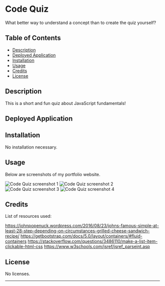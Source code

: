 # Code Quiz
What better way to understand a concept than to create the quiz yourself?

## Table of Contents

- [Description](#description)
- [Deployed Application](#deployed-application)
- [Installation](#installation)
- [Usage](#usage)
- [Credits](#credits)
- [License](#license)

## Description

This is a short and fun quiz about JavaScript fundamentals!

## Deployed Application



## Installation

No installation necessary.

## Usage

Below are screenshots of my portfolio website.

![Code Quiz screenshot 1](../challenge-4-code-quiz/assets/images/code_quiz_1.JPG)
![Code Quiz screenshot 2](../challenge-4-code-quiz/assets/images/code_quiz_2.JPG)
![Code Quiz screenshot 3](../challenge-4-code-quiz/assets/images/code_quiz_3.JPG)
![Code Quiz screenshot 4](../challenge-4-code-quiz/assets/images/code_quiz_4.JPG)

## Credits

List of resources used:

https://johnpopenuck.wordpress.com/2016/08/23/johns-famous-simple-at-least-28-step-depending-on-circumstances-grilled-cheese-sandwich-recipe/
https://getbootstrap.com/docs/5.0/layout/containers/#fluid-containers
https://stackoverflow.com/questions/3486110/make-a-list-item-clickable-html-css
https://www.w3schools.com/jsref/jsref_parseint.asp


## License

No licenses.

---